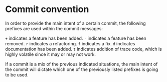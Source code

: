 # Commit convention

In order to provide the main intent of a certain commit, the following prefixes are used within the commit messages:

`+` indicates a feature has been added.
`-` indicates a feature has been removed.
`r` indicates a refactoring.
`f` indicates a fix.
`d` indicates documentation has been added.
`t` indicates addition of trace code, which is highly volatile since it may or may not work.

If a commit is a mix of the previous indicated situations, the main intent of the commit
will dictate which one of the previously listed prefixes is going to be used.
